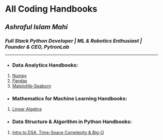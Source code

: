 # All Coding Handbooks 
## *Ashraful Islam Mahi*
### *Full Stack Python Developer | ML & Robotics Enthusiast | Founder & CEO, PytronLab*
---

- ### Data Analytics Handbooks:
1. [Numpy](https://github.com/aimG313/All-Handbooks/blob/main/Data%20Analytics%20Handbooks/1.Numpy/numpy_essential.ipynb) 
2. [Pandas](https://github.com/aimG313/All-Handbooks/blob/main/Data%20Analytics%20Handbooks/2.Pandas/pandas_essential.ipynb) 
3. [Matplotlib-Seaborn](https://github.com/aimG313/All-Handbooks/blob/main/Data%20Analytics%20Handbooks/3.%20Matplotlib%20Seaborn/matplotlib_seaborn_essential.ipynb)

- ### Mathematics for Machine Learning Handbooks:
1. [Linear Algebra](https://github.com/aimG313/All-Handbooks/blob/main/Math%20for%20ML/Linear%20Algebra/linear_algebra.ipynb)

- ### Data Structure & Algorithm in Python Handbooks:
1. [Intro to DSA, Time-Space Complexity & Big-O](https://github.com/aimG313/All-Handbooks/blob/main/DSA%20Handbooks/0.%20Intro%20to%20DSA%20%26%20Time-Space%20Complexity/Intro%20to%20DSA%20in%20Python.pdf)


 
